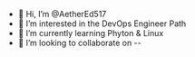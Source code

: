 - 👋 Hi, I’m @AetherEd517
- 👀 I’m interested in the DevOps Engineer Path
- 🌱 I’m currently learning Phyton & Linux
- 💞️ I’m looking to collaborate on --
<!-- 📫 How to reach me ...
- 😄 Pronouns: ...
- ⚡ Fun fact: ...--->

<!---
AetherEd517/AetherEd517 is a ✨ special ✨ repository because its `README.md` (this file) appears on your GitHub profile.
You can click the Preview link to take a look at your changes.
--->
